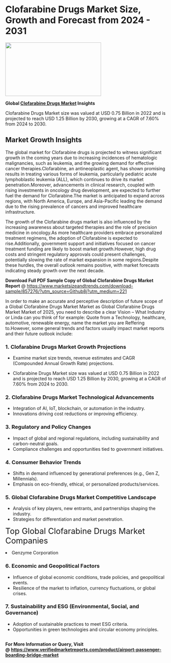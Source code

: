 <H1>Clofarabine Drugs Market Size, Growth and Forecast from 2024 - 2031</H1><img class="aligncenter size-medium wp-image-584254" src="https://thirdeyenews.in/wp-content/uploads/2024/09/Global-Market-Research-300x168.jpeg" alt="" width="300" height="168" /><p><strong>Global&nbsp;<a href="https://www.marketsizeandtrends.com/download-sample/857276/?utm_source=Github8j?utm_medium=221">Clofarabine Drugs Market</a> Insights</strong></p><p>Clofarabine Drugs Market size was valued at USD 0.75 Billion in 2022 and is projected to reach USD 1.25 Billion by 2030, growing at a CAGR of 7.60% from 2024 to 2030.</p><p><h2>Market Growth Insights</h2> <p>The global market for Clofarabine drugs is projected to witness significant growth in the coming years due to increasing incidences of hematologic malignancies, such as leukemia, and the growing demand for effective cancer therapies.Clofarabine, an antineoplastic agent, has shown promising results in treating various forms of leukemia, particularly pediatric acute lymphoblastic leukemia (ALL), which continues to drive its market penetration.Moreover, advancements in clinical research, coupled with rising investments in oncology drug development, are expected to further fuel the demand for Clofarabine.The market is anticipated to expand across regions, with North America, Europe, and Asia-Pacific leading the demand due to the rising prevalence of cancers and improved healthcare infrastructure.</p> <p>The growth of the Clofarabine drugs market is also influenced by the increasing awareness about targeted therapies and the role of precision medicine in oncology.As more healthcare providers embrace personalized treatment regimens, the adoption of Clofarabine is expected to rise.Additionally, government support and initiatives focused on cancer treatment funding are likely to boost market growth.However, high drug costs and stringent regulatory approvals could present challenges, potentially slowing the rate of market expansion in some regions.Despite these hurdles, the overall outlook remains positive, with market forecasts indicating steady growth over the next decade.</p> <p><span class=""><strong>Download Full PDF Sample Copy of Global Clofarabine Drugs Market Report</strong> @ <a href="https://www.marketsizeandtrends.com/download-sample/857276/?utm_source=Github8j?utm_medium=221" target="_blank">https://www.marketsizeandtrends.com/download-sample/857276/?utm_source=Github8j?utm_medium=221</a></span></p><p>In order to make an accurate and perceptive description of future scope of a Global&nbsp;Clofarabine Drugs Market Market as Global&nbsp;Clofarabine Drugs Market Market of 2025, you need to describe a clear Vision &ndash; What Industry or Linda can you think of for example: Quote from a Technology, healthcare, automotive, renewable energy, name the market you are Reffering to.However, some general trends and factors usually impact market reports and their future outlook include:</p><h3>1.&nbsp;<strong>Clofarabine Drugs Market Growth Projections</strong></h3><ul><li>Examine market size trends, revenue estimates and CAGR (Compounded Annual Growth Rate) projections.</li><li><p>Clofarabine Drugs Market size was valued at USD 0.75 Billion in 2022 and is projected to reach USD 1.25 Billion by 2030, growing at a CAGR of 7.60% from 2024 to 2030.</p></li></ul><h3>2.&nbsp;<strong>Clofarabine Drugs Market Technological Advancements</strong></h3><ul><li>Integration of AI, IoT, blockchain, or automation in the industry.</li><li>Innovations driving cost reductions or improving efficiency.</li></ul><h3>3.&nbsp;<strong>Regulatory and Policy Changes</strong></h3><ul><li>Impact of global and regional regulations, including sustainability and carbon-neutral goals.</li><li>Compliance challenges and opportunities tied to government initiatives.</li></ul><h3>4.&nbsp;<strong>Consumer Behavior Trends</strong></h3><ul><li>Shifts in demand influenced by generational preferences (e.g., Gen Z, Millennials).</li><li>Emphasis on eco-friendly, ethical, or personalized products/services.</li></ul><h3>5.&nbsp;<strong>Global Clofarabine Drugs Market Competitive Landscape</strong></h3><ul><li>Analysis of key players, new entrants, and partnerships shaping the industry.</li><li>Strategies for differentiation and market penetration.</li></ul><p data-pm-slice="1 1 []"><span style="color: inherit; font-family: inherit; font-size: 25px;">Top Global Clofarabine Drugs Market Companies</span></p><div class="" data-test-id=""><p><li>Genzyme Corporation</li></p></div><h3>6.&nbsp;<strong>Economic and Geopolitical Factors</strong></h3><ul><li>Influence of global economic conditions, trade policies, and geopolitical events.</li><li>Resilience of the market to inflation, currency fluctuations, or global crises.</li></ul><h3>7.&nbsp;<strong>Sustainability and ESG (Environmental, Social, and Governance)</strong></h3><ul><li>Adoption of sustainable practices to meet ESG criteria.</li><li>Opportunities in green technologies and circular economy principles.</li></ul><h2><strong style="font-size: 14px;">For More Information or Query, Visit @&nbsp;</strong><a style="background-color: #ffffff; font-size: 14px;" href="https://www.marketsizeandtrends.com/report/clofarabine-drugs-market/" target="_blank">https://www.verifiedmarketreports.com/product/airport-passenger-boarding-bridge-market</a></h2>